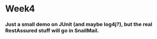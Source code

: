 # Week4

### Just a small demo on JUnit (and maybe log4j?), but the real RestAssured stuff will go in SnailMail. 
